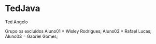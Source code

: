 # TedJava
Ted Angelo

Grupo os excluidos
Aluno01 = Wisley Rodrigues;
Aluno02 = Rafael Lucas;
Aluno03 = Gabriel Gomes;
